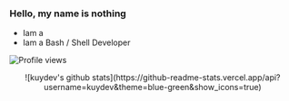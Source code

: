 ### Hello, my name is nothing

- Iam a 
- Iam a Bash / Shell Developer


![Profile views](https://visitor-badge.glitch.me/badge?page_id=kuydev)

<div id="stats" align="center">
![kuydev's github stats](https://github-readme-stats.vercel.app/api?username=kuydev&theme=blue-green&show_icons=true)

